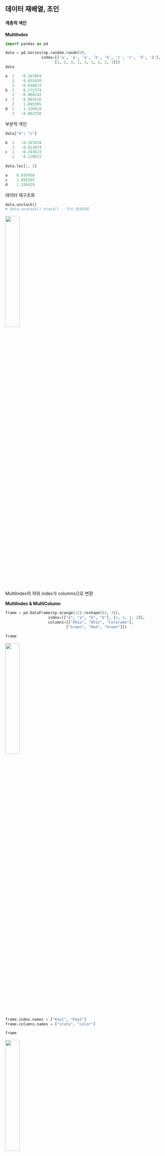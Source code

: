 ## 데이터 재배열, 조인

#### 계층적 색인

**MultiIndex**

```python
import pandas as pd

data = pd.Series(np.random.randn(9), 
                index=[['a', 'a', 'a', 'b', 'b', 'c', 'c', 'd', 'd'],
                      [1, 2, 3, 1, 3, 1, 2, 2, 3]])
data

a  1   -0.287854
   2    0.035458
   3   -0.698873
b  1    0.272374
   3   -0.080142
c  1    0.983416
   2    1.895395
d  2    1.326419
   3   -0.003758
```

부분적 색인

```python
data["b": "c"]

b  1   -0.207834
   3   -0.813874
c  1   -0.243623
   2    0.120815
    
data.loc[:, 2]

a    0.035458
c    1.895395
d    1.326419
```

데이터 재구조화

```python
data.unstack()
# data.unstack().stack() - 다시 원래대로
```

<img src="https://user-images.githubusercontent.com/58063806/118483869-849c4580-b751-11eb-92f9-101b4e8dbc6c.png" width=30% />

MultiIndex의 하위 index가 columns으로 변환

**MultiIndex & MultiColumn**

 ```python
frame = pd.DataFrame(np.arange(12).reshape((4, 3)), 
                    index=[["a", "a", "b", "b"], [1, 2, 1, 2]],
                    columns=[["Ohio", "Ohio", "Colorado"],
                            ["Green", "Red", "Green"]])

frame
 ```

<img src="https://user-images.githubusercontent.com/58063806/118484231-f70d2580-b751-11eb-9821-f547a7d6ef30.png" width=30%/>

```python
frame.index.names = ["Key1", "Key2"]
frame.columns.names = ["state", "color"]

frame
```

<img src="https://user-images.githubusercontent.com/58063806/118484537-4eab9100-b752-11eb-8678-48150c98d1dc.png" width=30% />

계층적 색인의 각 단계에 이름을 지정

```python
frame["Ohio"]
```

<img src="https://user-images.githubusercontent.com/58063806/118484893-b5c94580-b752-11eb-8a11-375100e29f10.png" width=20% />

```python
frame.swaplevel(0, 1).sort_index(level=0)
```

<img src="https://user-images.githubusercontent.com/58063806/118485762-c4642c80-b753-11eb-90f6-ad6f9cef2881.png" width=30% />

상위 index Key1과 하위 index Key2를 바꾸고 상위 index (level 0)로 정렬

```python
frame = pd.DataFrame({"a" : range(7), "b": range(7, 0, -1), 
                      "c": ["one", "one", "one", "two", "two", "two", "two"],
                      "d" : [0, 1, 2, 0, 1, 2, 3]})

frame
```

<img src="https://user-images.githubusercontent.com/58063806/118486147-3ccaed80-b754-11eb-9bdd-4babc7efeac9.png" width=15% />

```python
frame2 = frame.set_index(["c", "d"])
# drop=False 옵션 : column을 남겨둠
frame2
# frame2.reset_index() : 계층적 색인 단계를 다시 컬럼으로 이동
```

<img src="https://user-images.githubusercontent.com/58063806/118486305-6b48c880-b754-11eb-86f8-adc3cb67d5e5.png" width=15% />

column c, d를 index로 변환

#### 데이터 조인

- merge : 하나 이상의 키를 기준으로 Dataframe의 로우를 합침 (SQL이나 관계형 DB의 join과 유사)
- concat : 하나의 축을 따라 객체를 이어붙임
- combine_first : 두 객체를 포개서 한 객체에서 누락된 데이터를 다른객체에 있는 값으로 채울 수 있도록 함

```python
import pandas as pd

df1 = pd.DataFrame({"key" : ["b", "b", "a", "c", "a", "a", "b"],
                   "data1" : range(7)})
df2 = pd.DataFrame({"key" : ["a", "b", "d"],
                   "data2" : range(3)})

print(df1)

  key  data1
0   b      0
1   b      1
2   a      2
3   c      3
4   a      4
5   a      5
6   b      6

print(df2)

  key  data2
0   a      0
1   b      1
2   d      2
```

```python
pd.merge(df1, df2)
# pd.merge(df1, df2, on="key")
# 병합할 컬럼을 명시해주지 않으면 중복된 컬럼의 이름을 키로 사용
```

<img src="https://user-images.githubusercontent.com/58063806/118488635-e7441000-b756-11eb-955a-6ade47a9f687.png" width=20%/>

두 객체에 중복된 컬럼이 없는 경우

```python
df3 = pd.DataFrame({"lkey" : ["b", "b", "a", "c", "a", "a", "b"],
                   "data1" : range(7)})
df4 = pd.DataFrame({"rkey" : ["a", "b", "d"],
                   "data2" : range(3)})

pd.merge(df3, df4, left_on="lkey", right_on="rkey")
```

<img src="https://user-images.githubusercontent.com/58063806/118489851-46eeeb00-b758-11eb-9247-9399778cd33a.png" width=25%/>

- merge함수는 기본적으로 **inner join을 수행해서 교집합의 결과**를 반환 
  - how="left" : 왼쪽 조인 (왼쪽의 모든 row 포함)
  - how="right" : 오른쪽 조인 (오른쪽의 모든 row 포함)
  - how="outer" : 외부 조인 (합집합의 결과)

```python
pd.merge(df1, df2, how="outer")
```

<img src="https://user-images.githubusercontent.com/58063806/118490552-0479de00-b759-11eb-93d3-16c0f31d724c.png" width=20% />

**다대다 조인**

```python
df1 = pd.DataFrame({"key" : ["b", "b", "a", "c", "a", "b"],
                  "data1" : range(6)})
df2 = pd.DataFrame({"key" : ["a", "b", "a", "b", "d"],
                  "data2" : range(5)})

print(df1)

  key  data1
0   b      0
1   b      1
2   a      2
3   c      3
4   a      4
5   b      5

print(df2)

  key  data2
0   a      0
1   b      1
2   a      2
3   b      3
4   d      4

pd.merge(df1, df2, how="inner")
```

<img src="https://user-images.githubusercontent.com/58063806/118492050-97674800-b75a-11eb-9a07-b826f052f99f.png" width=20% />

다대다 조인은 두 로우의 데카르트 곱을 반환 (df1의 b 3개, df2의 b 2개 => 총 6개의 b 값)

**여러 개의 키 병합**

```python
left = pd.DataFrame({"key1" : ["foo", "foo", "bar"],
                     "key2" : ["one", "two", "one"],
                     "lval" : [1, 2, 3]})
right = pd.DataFrame({"key1" : ["foo", "foo", "bar", "bar"],
                      "key2" : ["one", "one", "one", "two"],
                      "rval" : [4, 5, 6, 7]})

pd.merge(left, right, on=["key1", "key2"], how="outer")
```

<img src="https://user-images.githubusercontent.com/58063806/118492895-7ce19e80-b75b-11eb-9eb5-1b30e926345e.png" width=25% />

```python
pd.merge(left, right, on="key1", suffixes=("_left", "_right"))
```

<img src="https://user-images.githubusercontent.com/58063806/118493173-c8944800-b75b-11eb-997d-c2dd50631efa.png" width=30% />

겹치는 column 이름이 있는 경우 suffixes 옵션을 통해 겹치는 column 뒤에 붙일 문자열 지정

**색인 병합**

```python
left1 = pd.DataFrame({"key" : ["a", "b", "a", "a", "b", "c"],
                      "value" : range(6)})
right1 = pd.DataFrame({"group_val" : [3.5, 7]}, index=["a", "b"])
print(left1)

key  value
0   a      0
1   b      1
2   a      2
3   a      3
4   b      4
5   c      5

print(right1)

   group_val
a        3.5
b        7.0

pd.merge(left1, right1, left_on="key", right_index=True)
```

<img src="https://user-images.githubusercontent.com/58063806/118494031-acdd7180-b75c-11eb-863e-773138d54cfd.png" width=25% />

- 계층 색인된 데이터의 경우에는 병합시에 키 값으로 여러 개의 컬럼을 지정해서 병합

```python
left2 = pd.DataFrame([[1., 2.], [3., 4.], [5., 6.]],
                     index=["a", "c", "e"],
                     columns=["Ohio", "Nevada"])
right2 = pd.DataFrame([[7., 8.], [9., 10.], [11., 12.], [13, 14]],
                      index=["b", "c", "d", "e"],
                     columns=["Missouri", "Alabama"])

print(left2)

   Ohio  Nevada
a   1.0     2.0
c   3.0     4.0
e   5.0     6.0

print(right2)

   Missouri  Alabama
b       7.0      8.0
c       9.0     10.0
d      11.0     12.0
e      13.0     14.0

left2.join(right2, how="outer")
# pd.merge(left2, right2, how="outer", left_index=True, right_index=True)
```

<img src="https://user-images.githubusercontent.com/58063806/118495050-c3d09380-b75d-11eb-8b38-966cc15e2acf.png" width=30% />

- 색인으로 병합시에는 join 메서드를 사용하는 것이 편리
- join 메서드는 컬럼이 겹치지 않으며 완전히 같거나 유사한 색인 구조를 가진 여러 개의 DataFrame 객체를 병합할 때 유용
- join 메서드는 기본적으로는 left join을 수행

```python
s1 = pd.Series([0, 1], index=["a", "b"])
s2 = pd.Series([2, 3, 4], index=["c", "d", "e"])
s3 = pd.Series([5, 6], index=["f", "g"])
s4 = pd.Series([0, 1, 5, 6], index=["a", "b", "f", "g"])

pd.concat([s1, s4], axis=1, join="inner")

    0	1
a	0	0
b	1	1

pd.concat([s1, s4], axis=1, join_axes=[["a", "c", "b", "e"]])

	  0	  1
a	0.0	0.0
c	NaN	NaN
b	1.0	1.0
e	NaN	NaN
```

- concat 함수는 axis=0을 기본값으로 새로운 객체를 생성
- join="inner" 옵션으로 인해 교집합을 구할 수 있음 
- join_axes로 병합하려는 축을 직접 지정가능

```python
result = pd.concat([s1, s1, s3], keys=["one", "two", "three"])
# pd.concat({"one" : s1, "two" : s1, "three" : s3})과 같이 사용 가능
result

one    a    0
       b    1
two    a    0
       b    1
three  f    5
       g    6
```

- 병합 전의 개별 Series를 구분할 수 있도록 keys 옵션으로 계층적 색인 생성
  - axis=1로 병합할 경우 keys는 Dataframe의 column 명이 됨

```python
a = pd.Series([np.nan, 2.5, np.nan, 3.5, 4.5, np.nan],
              index=["f", "e", "d", "c", "b", "a"])
b = pd.Series(np.arange(len(a), dtype=np.float64), index=["f", "e", "d", "c", "b", "a"])
b[-1] = np.nan

print(a)

f    NaN
e    2.5
d    NaN
c    3.5
b    4.5
a    NaN

print(b)

f    0.0
e    1.0
d    2.0
c    3.0
b    4.0
a    NaN

b[:-2].combine_first(a[2:])
# np.where(pd.isnull(a), b, a)와 동일한 연산 + 정렬
```

<img src="https://user-images.githubusercontent.com/58063806/118499938-55da9b00-b762-11eb-8e53-c513f6cfd11f.png" width=10%/>

```python
df1 = pd.DataFrame({"a" : [1., np.nan, 5., np.nan],
                    "b" : [np.nan, 2., np.nan, 6.],
                    "c" : range(2, 18, 4)})

df2 = pd.DataFrame({"a" : [5., 4., np.nan, 3., 7.],
                    "b" : [np.nan, 3., 4., 6., 8.]})

print(df1)

     a    b   c
0  1.0  NaN   2
1  NaN  2.0   6
2  5.0  NaN  10
3  NaN  6.0  14

print(df2)

     a    b
0  5.0  NaN
1  4.0  3.0
2  NaN  4.0
3  3.0  6.0
4  7.0  8.0

df1.combine_first(df2)
```

<img src="https://user-images.githubusercontent.com/58063806/118500716-fdf06400-b762-11eb-8fa8-5c9d245ff7c9.png" width=20% />

두 객체의 합집합을 구하면서 메서드를 호출한 객체의 결측값은 메서드의 인자로 넘긴 객체에 있는 값으로 채움